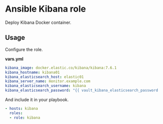 # Ansible Kibana role

Deploy Kibana Docker container.

## Usage

Configure the role.

**vars.yml**

```yml
kibana_image: docker.elastic.co/kibana/kibana:7.6.1
kibana_hostname: kibana01
kibana_elasticsearch_host: elastic01
kibana_server_name: monitor.example.com
kibana_elasticsearch_username: kibana
kibana_elasticsearch_password: "{{ vault_kibana_elasticsearch_password }}"
```

And include it in your playbook.

```yml
- hosts: kibana
  roles:
  - role: kibana
```
